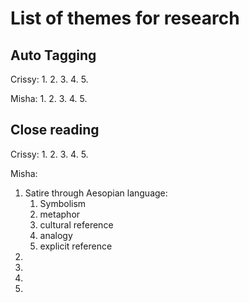 # List of themes for research
## Auto Tagging

Crissy:
1. 
2. 
3. 
4. 
5. 

Misha:
1. 
2. 
3. 
4. 
5. 

## Close reading

Crissy:
1. 
2. 
3. 
4. 
5. 

Misha:
1. Satire through Aesopian language:
   1. Symbolism
   2. metaphor 
   3. cultural reference 
   4. analogy
   5. explicit reference
2. 
3. 
4. 
5. 
